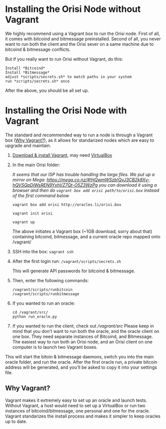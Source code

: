 # Installing the Orisi Node without Vagrant

We highly recommend using a Vagrant box to run the Orisi node. First of all, it comes with bitcoind and bitmessage preinstalled. Second of all, you never want to run both the client and the Orisi sever on a same machine due to bitcoind & bitmessage conflicts.

But if you really want to run Orisi without Vagrant, do this:
   ```
   Install *Bitcoind*
   Install *Bitmessage*
   adjust *scripts/secrets.sh* to match paths in your system
   run *scripts/secrets.sh* once
   ```   

After the above, you should be all set up.

# Installing the Orisi Node with Vagrant

The standard and recommended way to run a node is through a Vagrant box ([Why Vagrant?](#why-vagrant)), as it allows for standarized nodes which are easy to upgrade and maintain.

1. [Download & install Vagrant](http://www.vagrantup.com/), may need [VirtualBox](https://www.virtualbox.org/wiki/Downloads)

1. In the main Orisi folder:
    
    _It seems that our ISP has trouble handling the large files. We put up a mirror on Mega:
    https://mega.co.nz/#!HQwmWSzb!QvJ3CB2k8Xv-hQVSQpDiWsREN9YxhVZ7Qt-O5Z3WzPg
    you can download it using a browser and then do
    `vagrant box add orisi path/to/orisi.box` instead of the first command below_

    ```
    vagrant box add orisi http://oracles.li/orisi.box

    vagrant init orisi

    vagrant up

    ```

    The above initiates a Vagrant box (~1GB download, sorry about that) containing bitcoind, bitmessage, and a current oracle repo mapped onto /vagrant/

1. SSH into the box: `vagrant ssh`

1. After the first login run: `/vagrant/scripts/secrets.sh`

    This will generate API passwords for bitcoind & bitmessage.

1. Then, enter the following commands:

    ```
    /vagrant/scripts/runbitcoin
    /vagrant/scripts/runbitmessage
    ```
    
1. If you wanted to run an oracle:
    ```
    cd /vagrant/src/
    python run_oracle.py
    ```

1. If you wanted to run the client, check out */vagrant/src*
    Please keep in mind that you don't want to run both the oracle, and the oracle client on one box. They need separate instances of Bitcoind, and Bitmessage. The easiest way to run both an Orisi node, and an Orisi client on one computer is to launch two Vagrant boxes.

This will start the bitoin & bitmessage daemons, switch you into the main oracle folder, and run the oracle.
After the first oracle run, a private bitcoin address will be generated, and you'll be asked to copy it into your settings file.

## Why Vagrant?

Vagrant makes it extremely easy to set up an oracle and launch tests. Without Vagrant, a host would need to set up a VirtualBox or run two instances of bitcoind/bitmessage, one personal and one for the oracle. Vagrant standarizes the install process and makes it simpler to keep oracles up to date.
